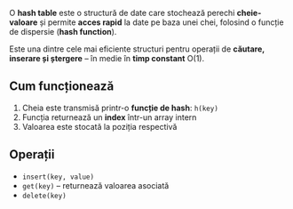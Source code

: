 
O **hash table** este o structură de date care stochează perechi **cheie-valoare** și permite **acces rapid** la date pe baza unei chei, folosind o funcție de dispersie (**hash function**).

Este una dintre cele mai eficiente structuri pentru operații de **căutare, inserare și ștergere** – în medie în **timp constant** O(1).

## Cum funcționează

1. Cheia este transmisă printr-o **funcție de hash**: `h(key)`
2. Funcția returnează un **index** într-un array intern
3. Valoarea este stocată la poziția respectivă

## Operații

- `insert(key, value)`
- `get(key)` – returnează valoarea asociată
- `delete(key)`